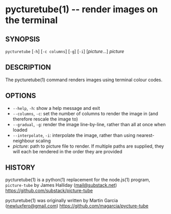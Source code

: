 pycturetube(1) -- render images on the terminal
===============================================

## SYNOPSIS

`pycturetube` [`-h`] [`-c columns`] [`-g`] [`-i`] [<var>picture</var>...] <var>picture</var>

## DESCRIPTION

The pycturetube(1) command renders images using terminal colour codes.

## OPTIONS

* `--help`, `-h`:
  show a help message and exit
* `--columns`, `-c`:
  set the number of columns to render the image in (and therefore rescale the image to)
* `--gradual`, `-g`:
  render the image line-by-line, rather than all at once when loaded
* `--interpolate`, `-i`:
  interpolate the image, rather than using nearest-neighbour scaling
* <var>picture</var>:
  path to picture file to render. If multiple paths are supplied, they will each be rendered in the order they are provided

## HISTORY

pycturetube(1) is a python(1) replacement for the node.js(1) program, `picture-tube` by James Halliday (mail@substack.net) <https://github.com/substack/picture-tube>

pycturetube(1) was originally written by Martin Garcia (newluxfero@gmail.com) <https://github.com/magarcia/pycture-tube>


[SYNOPSIS]: #SYNOPSIS "SYNOPSIS"
[DESCRIPTION]: #DESCRIPTION "DESCRIPTION"
[OPTIONS]: #OPTIONS "OPTIONS"
[HISTORY]: #HISTORY "HISTORY"


[28point8(1)]: 28point8.1.html
[anycopy(1)]: anycopy.1.html
[anypaste(1)]: anypaste.1.html
[breakpt-test(1)]: breakpt-test.1.html
[breakpt(1)]: breakpt.1.html
[chcase(1)]: chcase.1.html
[colourtest(1)]: colourtest.1.html
[divider(1)]: divider.1.html
[ellipse(1)]: ellipse.1.html
[fn(1)]: fn.1.html
[git-develop(1)]: git-develop.1.html
[git-push-all(1)]: git-push-all.1.html
[gravatar(1)]: gravatar.1.html
[gz(1)]: gz.1.html
[ipgrep(1)]: ipgrep.1.html
[mansi(1)]: mansi.1.html
[mdwrap(1)]: mdwrap.1.html
[movieme(1)]: movieme.1.html
[nps(1)]: nps.1.html
[nuname(1)]: nuname.1.html
[onchange(1)]: onchange.1.html
[pycturetube(1)]: pycturetube.1.html
[returnOneOf(1)]: returnOneOf.1.html
[selfie(1)]: selfie.1.html
[shttp(1)]: shttp.1.html
[simplify(1)]: simplify.1.html
[sshmux(1)]: sshmux.1.html
[tminus(1)]: tminus.1.html
[tmx(1)]: tmx.1.html
[untar(1)]: untar.1.html
[xbmcplay(1)]: xbmcplay.1.html
[xbmcqueue(1)]: xbmcqueue.1.html
[zdate(1)]: zdate.1.html
